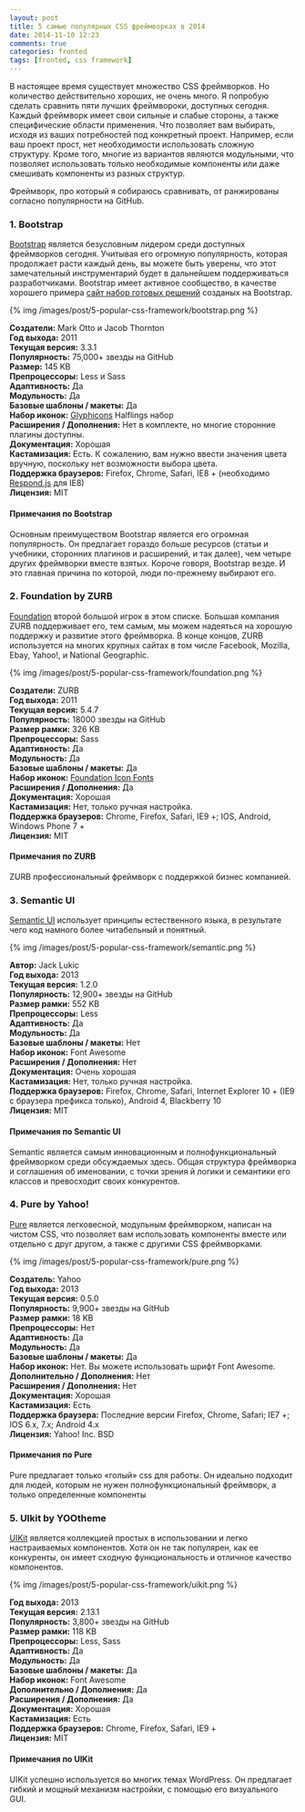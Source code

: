 ```yaml
---
layout: post
title: 5 самые популярных CSS фреймворках в 2014
date: 2014-11-10 12:23
comments: true
categories: fronted
tags: [fronted, css framework]
---
```


В настоящее время существует множество CSS фреймворков. Но количество действительно хороших, не очень много.
Я попробую сделать сравнить  пяти лучших фреймвороки, доступных сегодня. Каждый фреймворк имеет свои сильные и слабые стороны, а также специфические области применения. Что  позволяет  вам выбирать, исходя из ваших потребностей под конкретный проект. Например, если ваш проект прост, нет необходимости использовать сложную структуру. Кроме того, многие из вариантов являются модульными, что позволяет использовать только необходимые компоненты или даже смешивать компоненты из разных структур.

Фреймворк,  про который я собираюсь сравнивать, от ранжированы согласно популярности на GitHub.

<!-- more -->

### 1. Bootstrap
[Bootstrap](http://getbootstrap.com/) является безусловным лидером среди доступных фреймворков сегодня. Учитывая его огромную популярность, которая продолжает расти каждый день, вы можете быть уверены, что этот замечательный инструментарий будет в дальнейшем поддерживаться разработчиками. 
Bootstrap имеет активное сообщество, в качестве хорошего примера [сайт набор готовых решений](http://bootsnipp.com/) созданых на Bootstrap.

{% img /images/post/5-popular-css-framework/bootstrap.png %}

**Создатели:** Mark Otto и Jacob Thornton   
**Год выхода:** 2011   
**Текущая версия:** 3.3.1   
**Популярность:** 75,000+ звезды на GitHub   
**Размер:** 145 KB   
**Препроцессоры:** Less и Sass   
**Адаптивность:** Да   
**Модульность:** Да   
**Базовые шаблоны / макеты:** Да   
**Набор иконок:** [Glyphicons](http://glyphicons.com/) Halflings набор   
**Расширения / Дополнения:** Нет в комплекте, но многие сторонние плагины доступны.   
**Документация:** Хорошая   
**Кастамизация:** Есть. К сожалению, вам нужно ввести значения цвета вручную, поскольку нет возможности выбора цвета.   
**Поддержка браузеров:** Firefox, Chrome, Safari, IE8 + (необходимо [Respond.js](https://github.com/scottjehl/Respond) для IE8)   
**Лицензия:** MIT   

#### Примечания по Bootstrap

Основным преимуществом Bootstrap является его огромная популярность. Он предлагает гораздо больше ресурсов (статьи и учебники, сторонних плагинов и расширений, и так далее), чем четыре других фреймворки вместе взятых. Короче говоря, Bootstrap везде. И это главная причина по которой, люди по-прежнему выбирают его.

### 2. Foundation by ZURB

[Foundation](http://foundation.zurb.com/) второй большой игрок в этом списке. Большая компания ZURB поддерживает его, тем самым, мы можем надеяться на хорошую поддержку и развитие этого фреймворка. В конце концов, ZURB используется на многих крупных сайтах в том числе Facebook, Mozilla, Ebay, Yahoo!, и National Geographic.

{% img /images/post/5-popular-css-framework/foundation.png %}

**Создатели:** ZURB  
**Год выхода:** 2011  
**Текущая версия:** 5.4.7   
**Популярность:** 18000 звезды на GitHub   
**Размер рамки:** 326 KB   
**Препроцессоры:** Sass   
**Адаптивность:** Да   
**Модульность:** Да   
**Базовые шаблоны / макеты:** Да   
**Набор иконок:** [Foundation Icon Fonts](http://zurb.com/playground/foundation-icon-fonts-3)   
**Расширения / Дополнения:** Да   
**Документация:** Хорошая   
**Кастамизация:** Нет, только ручная настройка.  
**Поддержка браузеров:** Chrome, Firefox, Safari, IE9 +; IOS, Android, Windows Phone 7 +  
**Лицензия:** MIT   

#### Примечания по ZURB

ZURB  профессиональный фреймворк с поддержкой бизнес компанией. 

### 3. Semantic UI
[Semantic UI](http://semantic-ui.com/) использует принципы естественного языка, в результате чего код намного более читабельный и понятный.

{% img /images/post/5-popular-css-framework/semantic.png %}

**Автор:** Jack Lukic   
**Год выхода:** 2013   
**Текущая версия:** 1.2.0   
**Популярность:** 12,900+ звезды на GitHub   
**Размер рамки:** 552 KB  
**Препроцессоры:** Less  
**Адаптивность:** Да   
**Модульность:** Да   
**Базовые шаблоны / макеты:** Нет   
**Набор иконок:** Font Awesome   
**Расширения / Дополнения:** Нет   
**Документация:** Очень хорошая   
**Кастамизация:** Нет, только ручная настройка.   
**Поддержка браузеров:** Firefox, Chrome, Safari, Internet Explorer 10 + (IE9 с браузера префикса только), Android 4, Blackberry 10   
**Лицензия:** MIT   

#### Примечания по Semantic UI

Semantic  является самым инновационным и полнофункциональный фреймворком среди обсуждаемых  здесь. Общая структура фреймворка и соглашения об именовании, с точки зрения й логики и семантики его классов и превосходит своих конкурентов.

### 4. Pure by Yahoo!

[Pure](http://purecss.io/) является легковесной, модульным фреймворком, написан на чистом CSS, что позволяет вам использовать компоненты вместе или отдельно с друг другом, а также с другими CSS фреймворками.

{% img /images/post/5-popular-css-framework/pure.png %}

**Создатель:** Yahoo   
**Год выхода:** 2013   
**Текущая версия:** 0.5.0   
**Популярность:** 9,900+ звезды на GitHub   
**Размер рамки:** 18 KB   
**Препроцессоры:** Нет  
**Адаптивность:** Да   
**Модульность:** Да   
**Базовые шаблоны / макеты:** Да   
**Набор иконок:** Нет. Вы можете использовать шрифт Font Awesome.   
**Дополнительно / Дополнения:** Нет   
**Расширения / Дополнения:** Нет   
**Документация:** Хорошая   
**Кастамизация:** Есть   
**Поддержка браузера:** Последние версии Firefox, Chrome, Safari; IE7 +; IOS 6.x, 7.x; Android 4.x   
**Лицензия:** Yahoo! Inc. BSD   

#### Примечания по Pure

Pure предлагает только «голый» css   для работы. Он идеально подходит для людей, которым не нужен полнофункциональный фреймворк, а только определенные компоненты

### 5. UIkit by YOOtheme

[UIKit](http://getuikit.com/) является коллекцией простых в использовании и легко настраиваемых  компонентов.  Хотя он не так популярен, как ее конкуренты, он  имеет сходную  функциональность и отличное качество компонентов.

{% img /images/post/5-popular-css-framework/uikit.png %}

**Год выхода:** 2013   
**Текущая версия:** 2.13.1  
**Популярность:** 3,800+ звезды на GitHub   
**Размер рамки:** 118 KB   
**Препроцессоры:** Less, Sass   
**Адаптивность:** Да   
**Модульность:** Да   
**Базовые шаблоны / макеты:** Да  
**Набор иконок:** Font Awesome    
**Дополнительно / Дополнения:** Да   
**Расширения / Дополнения:** Да  
**Документация:** Хорошая   
**Кастамизация:** Есть   
**Поддержка браузеров:** Chrome, Firefox, Safari, IE9 +   
**Лицензия:** MIT   

#### Примечания по UIKit

UIKit успешно используется во многих темах WordPress. Он предлагает гибкий и мощный механизм настройки, с помощью его визуального GUI.
